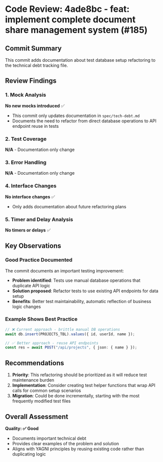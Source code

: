 # Code Review: 4ade8bc - feat: implement complete document share management system (#185)

## Commit Summary
This commit adds documentation about test database setup refactoring to the technical debt tracking file.

## Review Findings

### 1. Mock Analysis
**No new mocks introduced** ✅
- This commit only updates documentation in `spec/tech-debt.md`
- Documents the need to refactor from direct database operations to API endpoint reuse in tests

### 2. Test Coverage
**N/A** - Documentation only change

### 3. Error Handling
**N/A** - Documentation only change

### 4. Interface Changes
**No interface changes** ✅
- Only adds documentation about future refactoring plans

### 5. Timer and Delay Analysis
**No timers or delays** ✅

## Key Observations

### Good Practice Documented
The commit documents an important testing improvement:
- **Problem identified**: Tests use manual database operations that duplicate API logic
- **Solution proposed**: Refactor tests to use existing API endpoints for data setup
- **Benefits**: Better test maintainability, automatic reflection of business logic changes

### Example Shows Best Practice
```typescript
// ❌ Current approach - brittle manual DB operations
await db.insert(PROJECTS_TBL).values({ id, userId, name });

// ✅ Better approach - reuse API endpoints
const res = await POST("/api/projects", { json: { name } });
```

## Recommendations
1. **Priority**: This refactoring should be prioritized as it will reduce test maintenance burden
2. **Implementation**: Consider creating test helper functions that wrap API calls for common setup scenarios
3. **Migration**: Could be done incrementally, starting with the most frequently modified test files

## Overall Assessment
**Quality: ✅ Good**
- Documents important technical debt
- Provides clear examples of the problem and solution
- Aligns with YAGNI principles by reusing existing code rather than duplicating logic